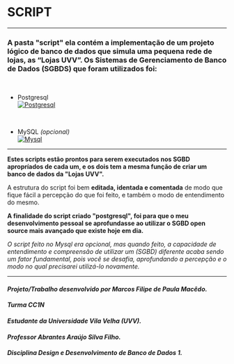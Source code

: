  # SCRIPT
___ 

### A pasta "script" ela contém a implementação de um projeto lógico de banco de dados que simula uma pequena rede de lojas, as “Lojas UVV”. Os Sistemas de Gerenciamento de Banco de Dados (SGBDS) que foram utilizados foi: 
<br>

 * Postgresql <br> 
[![Postgresql](https://skills.thijs.gg/icons?i=postgresql)](https://pt.wikipedia.org/wiki/postgresql) 
<br>

* MySQL *(opcional)*  <br>
 [![Mysql](https://skills.thijs.gg/icons?i=mysql)](https://pt.wikipedia.org/wiki/mysql)
___

**Estes scripts estão prontos para serem executados nos SGBD apropríados de cada um, e os dois tem a mesma função de criar um banco de dados da "Lojas UVV".**
 
A estrutura do script foi bem **editada, identada e comentada** de modo que fique fácil a percepção do que foi feito, e também o modo de entendimento do mesmo.
            
**A finalidade do script criado "postgresql", foi para que o meu desenvolvimento pessoal se aprofundasse ao utilizar o SGBD open source mais avançado que existe hoje em dia.**
            
*O script feito no Mysql era opcional, mas quando feito, a capacidade de entendimento e compreensão de utilizar um (SGBD) diferente acaba sendo um fator fundamental, pois você se desafia, aprofundando a percepção e o modo no qual precisarei utilizá-lo novamente.*  
___

#### *Projeto/Trabalho desenvolvido por Marcos Filipe de Paula Macêdo.*
####  *Turma CC1N*
#### *Estudante da Universidade Vila Velha (UVV).*
#### *Professor Abrantes Araújo Silva Filho.*
#### *Disciplina Design e Desenvolvimento de Banco de Dados 1.*
